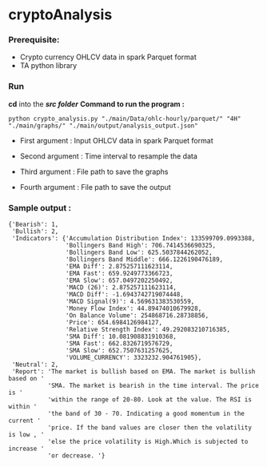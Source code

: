 # cryptoAnalysis

### Prerequisite: 
 - Crypto currency OHLCV data in spark Parquet format
 - TA python library
  
### Run
**cd** into the ***src folder***
**Command to run the program :**

    python crypto_analysis.py "./main/Data/ohlc-hourly/parquet/" "4H" "./main/graphs/" "./main/output/analysis_output.json"

 - First argument : Input OHLCV data in spark Parquet format

 - Second argument : Time interval to resample the data

 - Third argument : File path to save the graphs

 - Fourth argument : File path to save the output

 

### Sample output : 

    {'Bearish': 1,
     'Bullish': 2,
     'Indicators': {'Accumulation Distribution Index': 133599709.0993388,
                    'Bollingers Band High': 706.7414536690325,
                    'Bollingers Band Low': 625.5037844262052,
                    'Bollingers Band Middle': 666.1226190476189,
                    'EMA Diff': 2.875257111623114,
                    'EMA Fast': 659.9249773366723,
                    'EMA Slow': 657.0497202250492,
                    'MACD (26)': 2.875257111623114,
                    'MACD Diff': -1.6943742719074448,
                    'MACD Signal(9)': 4.569631383530559,
                    'Money Flow Index': 44.89474010679928,
                    'On Balance Volume': 254868716.28738856,
                    'Price': 654.6984126984127,
                    'Relative Strength Index': 49.292083210716385,
                    'SMA Diff': 10.081908831910368,
                    'SMA Fast': 662.8326719576729,
                    'SMA Slow': 652.7507631257625,
                    'VOLUME_CURRENCY': 3323232.904761905},
     'Neutral': 2,
     'Report': 'The market is bullish based on EMA. The market is bullish based on '
               'SMA. The market is bearish in the time interval. The price is '
               'within the range of 20-80. Look at the value. The RSI is within '
               'the band of 30 - 70. Indicating a good momentum in the current '
               'price. If the band values are closer then the volatility is low , '
               'else the price volatility is High.Which is subjected to increase '
               'or decrease. '}

